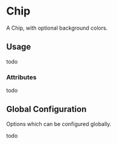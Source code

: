# Chip
A Chip, with optional background colors.

## Usage

todo

### Attributes

todo

## Global Configuration
Options which can be configured globally.

todo
